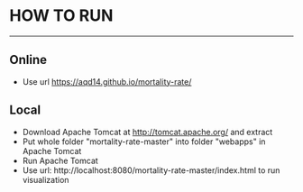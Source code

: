 # HOW TO RUN #
--------------------

## Online ##
* Use url https://aqd14.github.io/mortality-rate/

## Local ##

* Download Apache Tomcat at http://tomcat.apache.org/ and extract
* Put whole folder "mortality-rate-master" into folder "webapps" in Apache Tomcat
* Run Apache Tomcat
* Use url: http://localhost:8080/mortality-rate-master/index.html to run visualization
